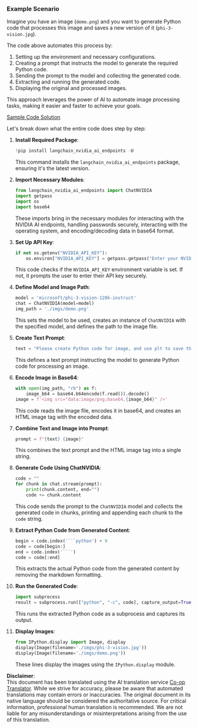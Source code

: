<!--
CO_OP_TRANSLATOR_METADATA:
{
  "original_hash": "a8de701a2f1eb12b1f82432288d709cf",
  "translation_date": "2025-07-09T19:29:46+00:00",
  "source_file": "md/02.Application/04.Vision/Phi3/E2E_Nvidia_NIM_Vision.md",
  "language_code": "en"
}
-->
### Example Scenario

Imagine you have an image (`demo.png`) and you want to generate Python code that processes this image and saves a new version of it (`phi-3-vision.jpg`). 

The code above automates this process by:

1. Setting up the environment and necessary configurations.  
2. Creating a prompt that instructs the model to generate the required Python code.  
3. Sending the prompt to the model and collecting the generated code.  
4. Extracting and running the generated code.  
5. Displaying the original and processed images.

This approach leverages the power of AI to automate image processing tasks, making it easier and faster to achieve your goals. 

[Sample Code Solution](../../../../../../code/06.E2E/E2E_Nvidia_NIM_Phi3_Vision.ipynb)

Let's break down what the entire code does step by step:

1. **Install Required Package**:  
    ```python
    !pip install langchain_nvidia_ai_endpoints -U
    ```  
    This command installs the `langchain_nvidia_ai_endpoints` package, ensuring it's the latest version.

2. **Import Necessary Modules**:  
    ```python
    from langchain_nvidia_ai_endpoints import ChatNVIDIA
    import getpass
    import os
    import base64
    ```  
    These imports bring in the necessary modules for interacting with the NVIDIA AI endpoints, handling passwords securely, interacting with the operating system, and encoding/decoding data in base64 format.

3. **Set Up API Key**:  
    ```python
    if not os.getenv("NVIDIA_API_KEY"):
        os.environ["NVIDIA_API_KEY"] = getpass.getpass("Enter your NVIDIA API key: ")
    ```  
    This code checks if the `NVIDIA_API_KEY` environment variable is set. If not, it prompts the user to enter their API key securely.

4. **Define Model and Image Path**:  
    ```python
    model = 'microsoft/phi-3-vision-128k-instruct'
    chat = ChatNVIDIA(model=model)
    img_path = './imgs/demo.png'
    ```  
    This sets the model to be used, creates an instance of `ChatNVIDIA` with the specified model, and defines the path to the image file.

5. **Create Text Prompt**:  
    ```python
    text = "Please create Python code for image, and use plt to save the new picture under imgs/ and name it phi-3-vision.jpg."
    ```  
    This defines a text prompt instructing the model to generate Python code for processing an image.

6. **Encode Image in Base64**:  
    ```python
    with open(img_path, "rb") as f:
        image_b64 = base64.b64encode(f.read()).decode()
    image = f'<img src="data:image/png;base64,{image_b64}" />'
    ```  
    This code reads the image file, encodes it in base64, and creates an HTML image tag with the encoded data.

7. **Combine Text and Image into Prompt**:  
    ```python
    prompt = f"{text} {image}"
    ```  
    This combines the text prompt and the HTML image tag into a single string.

8. **Generate Code Using ChatNVIDIA**:  
    ```python
    code = ""
    for chunk in chat.stream(prompt):
        print(chunk.content, end="")
        code += chunk.content
    ```  
    This code sends the prompt to the `ChatNVIDIA` model and collects the generated code in chunks, printing and appending each chunk to the `code` string.

9. **Extract Python Code from Generated Content**:  
    ```python
    begin = code.index('```python') + 9  
    code = code[begin:]  
    end = code.index('```')
    code = code[:end]
    ```  
    This extracts the actual Python code from the generated content by removing the markdown formatting.

10. **Run the Generated Code**:  
    ```python
    import subprocess
    result = subprocess.run(["python", "-c", code], capture_output=True)
    ```  
    This runs the extracted Python code as a subprocess and captures its output.

11. **Display Images**:  
    ```python
    from IPython.display import Image, display
    display(Image(filename='./imgs/phi-3-vision.jpg'))
    display(Image(filename='./imgs/demo.png'))
    ```  
    These lines display the images using the `IPython.display` module.

**Disclaimer**:  
This document has been translated using the AI translation service [Co-op Translator](https://github.com/Azure/co-op-translator). While we strive for accuracy, please be aware that automated translations may contain errors or inaccuracies. The original document in its native language should be considered the authoritative source. For critical information, professional human translation is recommended. We are not liable for any misunderstandings or misinterpretations arising from the use of this translation.